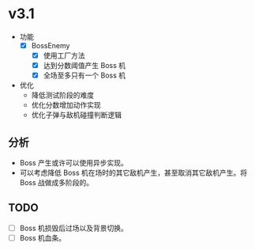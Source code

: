 # v3.1

- 功能
  - [x] BossEnemy
    - [x] 使用工厂方法
    - [x] 达到分数阈值产生 Boss 机
    - [x] 全场至多只有一个 Boss 机
- 优化
  - 降低测试阶段的难度
  - 优化分数增加动作实现
  - 优化子弹与敌机碰撞判断逻辑

## 分析

- Boss 产生或许可以使用异步实现。
- 可以考虑降低 Boss 机在场时的其它敌机产生，甚至取消其它敌机产生。将 Boss 战做成多阶段的。

## TODO
- [ ] Boss 机损毁后过场以及背景切换。
- [ ] Boss 机血条。
